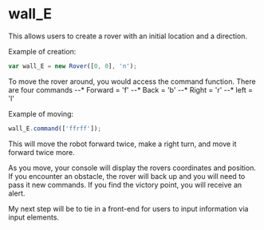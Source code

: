 # wall_E

This allows users to create a rover with an initial location and a direction.

Example of creation:

```javascript
var wall_E = new Rover([0, 0], 'n');
```


To move the rover around, you would access the command function. There are four commands
--* Forward = 'f'
--* Back = 'b'
--* Right = 'r'
--* left = 'l'

Example of moving:

```javascript
wall_E.command(['ffrff']);
```

This will move the robot forward twice, make a right turn, and move it forward twice more.


As you move, your console will display the rovers coordinates and position.
If you encounter an obstacle, the rover will back up and you will need to pass it new commands.
If you find the victory point, you will receive an alert.


My next step will be to tie in a front-end for users to input information via input elements.
